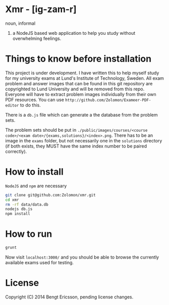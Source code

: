 # Xmr - [ig-zam-r]
noun, informal

1.  a NodeJS based web application to help you study without overwhelming feelings.

# Things to know before installation
This project is under development. I have written this to help myself study for my university exams at Lund's Institute of Technology, Sweden. All exam problem and answer images that can be found in this git repository are copyrighted to Lund University and will be removed from this repo. Everyone will have to extract problem images individually from their own PDF resources. You can use `http://github.com/Zolomon/Exameer-PDF-editor` to do this. 

There is a `db.js` file which can generate a the database from the problem sets. 

The problem sets should be put in `./public/images/courses/<course code>/<exam date>/{exams,solutions}/<index>.png`. There has to be an image in the `exams` folder, but not necessarily one in the `solutions` directory (if both exists, they MUST have the same index number to be paired correctly).

# How to install
`NodeJS` and `npm` are necessary 

```bash
git clone git@github.com:Zolomon/xmr.git
cd xmr
rm -rf data/data.db
nodejs db.js
npm install
```

# How to run
```bash
grunt
```

Now visit `localhost:3000/` and you should be able to browse the currently available exams used for testing. 

# License
Copyright (C) 2014 Bengt Ericsson, pending license changes.